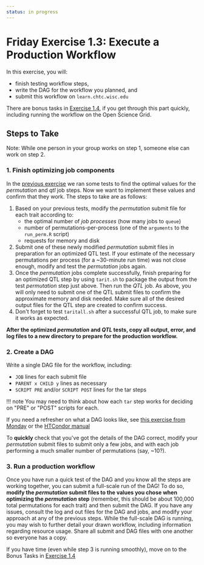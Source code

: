 ```yaml
---
status: in progress
---
```


<style type="text/css"> pre em { font-style: normal; background-color: yellow; } pre strong { font-style: normal; font-weight: bold; color: \#008; } </style>

Friday Exercise 1.3: Execute a Production Workflow
==================================================

In this exercise, you will:

-   finish testing workflow steps,
-   write the DAG for the workflow you planned, and
-   submit this workflow on `learn.chtc.wisc.edu`

There are bonus tasks in [Exercise 1.4](part2-ex2-workflow-tuning.md), if you get through this part quickly, including running the workflow on the Open Science Grid.

Steps to Take
-------------

Note: While one person in your group works on step 1, someone else can work on step 2.

### 1. Finish optimizing job components

In the [previous exercise](/materials/day5/part1-ex2-plan-workflow) we ran some tests to find the optimal values for the *permutation* and *qtl* job steps. Now we want to implement these values and confirm that they work. The steps to take are as follows:

1.  Based on your previous tests, modify the *permutation* submit file for each trait according to:
    -   the optimal number of *job processes* (how many jobs to `queue`)
    -   number of permutations-per-process (one of the `arguments` to the `run_perm.R` script)
    -   requests for memory and disk
1.  Submit one of these newly modified *permutation* submit files in preparation for an optimized QTL test. If your estimate of the necessary permutations per process (for a ~30-minute run time) was not close enough, modify and test the *permutation* jobs again.
1.  Once the *permutation* jobs complete successfully, finish preparing for an optimized QTL step by using `tarit.sh` to package the output from the test *permutation* step just above. Then run the *QTL* job. As above, you will only need to submit one of the QTL submit files to confirm the approximate memory and disk needed. Make sure all of the desired output files for the QTL step are created to confirm success.
1.  Don't forget to test `taritall.sh` after a successful QTL job, to make sure it works as expected.

**After the optimized *permutation* and *QTL* tests, copy all output, error, and log files to a new directory to prepare for the production workflow.**

### 2. Create a DAG

Write a single DAG file for the workflow, including:

-   `JOB` lines for each submit file
-   `PARENT x CHILD y` lines as necessary
-   `SCRIPT PRE` and/or `SCRIPT POST` lines for the tar steps

!!! note
    You may need to think about how each `tar` step works for deciding on "PRE" or "POST" scripts for each.

If you need a refresher on what a DAG looks like, see [this exercise from Monday](/materials/day1/part3-ex4-complex-dag.md) or the [HTCondor manual](http://research.cs.wisc.edu/htcondor/manual/current/2_10DAGMan_Applications.htmll)

To **quickly** check that you've got the details of the DAG correct, modify your *permutation* submit files to submit only a few jobs, and with each job performing a much smaller number of permutations (say, ~10?).

### 3. Run a production workflow

Once you have run a quick test of the DAG and you know all the steps are working together, you can submit a full-scale run of the DAG! To do so, **modify the *permutation* submit files to the values you chose when optimizing the *permutation* step** (remember, this should be about 100,000 total permutations for each trait) and then submit the DAG. If you have any issues, consult the log and out files for the DAG and jobs, and modify your approach at any of the previous steps. While the full-scale DAG is running, you may wish to further detail your drawn workflow, including information regarding resource usage. Share all submit and DAG files with one another so everyone has a copy.

If you have time (even while step 3 is running smoothly), move on to the Bonus Tasks in [Exercise 1.4](/materials/day5/part2-ex2-workflow-tuning)

